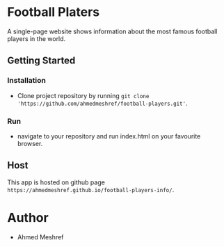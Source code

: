 # Football Platers

A single-page website shows information about the most famous football players in the world.

## Getting Started 

### Installation 

- Clone project repository by running `git clone 'https://github.com/ahmedmeshref/football-players.git'`.

### Run 

- navigate to your repository and run index.html on your favourite browser.

## Host 

This app is hosted on github page `https://ahmedmeshref.github.io/football-players-info/`.


# Author 
- Ahmed Meshref 

